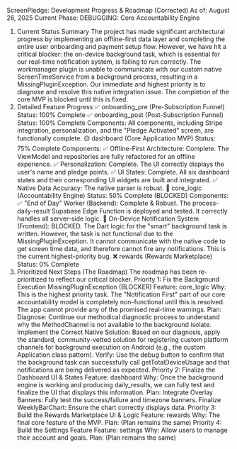 ScreenPledge: Development Progress & Roadmap (Corrected)
As of: August 26, 2025
Current Phase: DEBUGGING: Core Accountability Engine
1. Current Status Summary
The project has made significant architectural progress by implementing an offline-first data layer and completing the entire user onboarding and payment setup flow.
However, we have hit a critical blocker: the on-device background task, which is essential for our real-time notification system, is failing to run correctly. The workmanager plugin is unable to communicate with our custom native ScreenTimeService from a background process, resulting in a MissingPluginException.
Our immediate and highest priority is to diagnose and resolve this native integration issue. The completion of the core MVP is blocked until this is fixed.
2. Detailed Feature Progress
✅ onboarding_pre (Pre-Subscription Funnel)
Status: 100% Complete
✅ onboarding_post (Post-Subscription Funnel)
Status: 100% Complete
Components: All components, including Stripe integration, personalization, and the "Pledge Activated" screen, are functionally complete.
🟡 dashboard (Core Application MVP)
Status: 75% Complete
Components:
✅ Offline-First Architecture: Complete. The ViewModel and repositories are fully refactored for an offline experience.
✅ Personalization: Complete. The UI correctly displays the user's name and pledge points.
✅ UI States: Complete. All six dashboard states and their corresponding UI widgets are built and integrated.
✅ Native Data Accuracy: The native parser is robust.
🔴 core_logic (Accountability Engine)
Status: 50% Complete (BLOCKED)
Components:
✅ "End of Day" Worker (Backend): Complete & Robust. The process-daily-result Supabase Edge Function is deployed and tested. It correctly handles all server-side logic.
🔴 On-Device Notification System (Frontend): BLOCKED. The Dart logic for the "smart" background task is written. However, the task is not functional due to the MissingPluginException. It cannot communicate with the native code to get screen time data, and therefore cannot fire any notifications. This is the current highest-priority bug.
❌ rewards (Rewards Marketplace)
Status: 0% Complete
3. Prioritized Next Steps (The Roadmap)
The roadmap has been re-prioritized to reflect our critical blocker.
Priority 1: Fix the Background Execution MissingPluginException (BLOCKER)
Feature: core_logic
Why: This is the highest priority task. The "Notification First" part of our core accountability model is completely non-functional until this is resolved. The app cannot provide any of the promised real-time warnings.
Plan:
Diagnose: Continue our methodical diagnostic process to understand why the MethodChannel is not available to the background isolate.
Implement the Correct Native Solution: Based on our diagnosis, apply the standard, community-vetted solution for registering custom platform channels for background execution on Android (e.g., the custom Application class pattern).
Verify: Use the debug button to confirm that the background task can successfully call getTotalDeviceUsage and that notifications are being delivered as expected.
Priority 2: Finalize the Dashboard UI & States
Feature: dashboard
Why: Once the background engine is working and producing daily_results, we can fully test and finalize the UI that displays this information.
Plan:
Integrate Overlay Banners: Fully test the success/failure and timezone banners.
Finalize WeeklyBarChart: Ensure the chart correctly displays data.
Priority 3: Build the Rewards Marketplace UI & Logic
Feature: rewards
Why: The final core feature of the MVP.
Plan: (Plan remains the same)
Priority 4: Build the Settings Feature
Feature: settings
Why: Allow users to manage their account and goals.
Plan: (Plan remains the same)